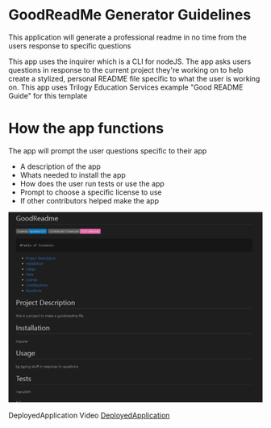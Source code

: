 # GoodReadMe Generator Guidelines 
This application will generate a professional readme in no time from the users response to specific questions

This app uses the inquirer which is a CLI for nodeJS. The app asks users questions in response to the current project they're working on to help create a stylized, personal README file specific to what the user is working on.  This app uses Trilogy Education Services example "Good README Guide" for this template

# How the app functions
 The app will prompt the user questions specific to their app
- A description of the app
- Whats needed to install the app
- How does the user run tests or use the app
- Prompt to choose a specific license to use
- If other contributors helped make the app

![DeployedApplicationScreenshot](./assets/images/goodreadproject.png)

DeployedApplication Video <a href="https://drive.google.com/file/d/1-GDWPBjucH7eEI7g3jqmBXtW3WpGYBnA/view">DeployedApplication</a>

